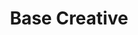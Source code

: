 ---
logo: basecreative.svg
title: Base Creative
link: http://basecreative.co.uk
meta: Design agency website, fast as any other, built on WordPress, with a living style guide alongside it. Uses WebP and there's a lot of art direction and little animations. SpeedIndex below 1k in best conditions.
order: 2
tasks: 
- html
- css
- backend (php)
- web performance
---